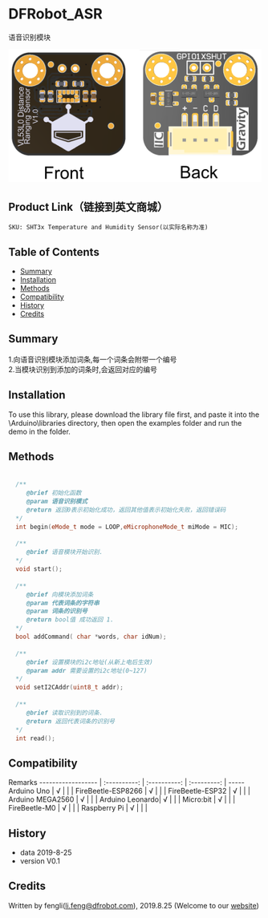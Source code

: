 # DFRobot_ASR
 语音识别模块

![SVG Figure](https://github.com/ouki-wang/DFRobot_Sensor/raw/master/resources/images/SEN0245svg1.png)

## Product Link（链接到英文商城）
    SKU: SHT3x Temperature and Humidity Sensor(以实际名称为准)
   
## Table of Contents

* [Summary](#summary)
* [Installation](#installation)
* [Methods](#methods)
* [Compatibility](#compatibility)
* [History](#history)
* [Credits](#credits)

## Summary
  1.向语音识别模块添加词条,每一个词条会附带一个编号<br>
  2.当模块识别到添加的词条时,会返回对应的编号<br>
## Installation
To use this library, please download the library file first, and paste it into the \Arduino\libraries directory, then open the examples folder and run the demo in the folder.

## Methods

```C++

  /**
     @brief 初始化函数
     @param 语音识别模式
     @return 返回0表示初始化成功，返回其他值表示初始化失败，返回错误码
  */
  int begin(eMode_t mode = LOOP,eMicrophoneMode_t miMode = MIC);
  
  /**
     @brief 语音模块开始识别.
  */
  void start();
   
  /**
     @brief 向模块添加词条
     @param 代表词条的字符串
     @param 词条的识别号
     @return bool值 成功返回 1.
  */
  bool addCommand( char *words, char idNum);
  
  /**
     @brief 设置模块的i2c地址(从新上电后生效)
     @param addr 需要设置的i2c地址(0~127)
  */
  void setI2CAddr(uint8_t addr);
   
  /**
     @brief 读取识别到的词条.
     @return 返回代表词条的识别号
  */
  int read();

```

## Compatibility
Remarks
------------------ | :----------: | :----------: | :---------: | -----
Arduino Uno        |      √       |              |             | 
FireBeetle-ESP8266        |      √       |              |             | 
FireBeetle-ESP32        |      √       |              |             | 
Arduino MEGA2560        |      √       |              |             | 
Arduino Leonardo|      √       |              |             | 
Micro:bit        |      √       |              |             | 
FireBeetle-M0        |      √       |              |             | 
Raspberry Pi      |      √       |              |             | 

## History

- data 2019-8-25
- version V0.1


## Credits

Written by fengli(li.feng@dfrobot.com), 2019.8.25 (Welcome to our [website](https://www.dfrobot.com/))





